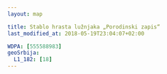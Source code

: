 ```yaml
---
layout: map

title: Stablo hrasta lužnjaka „Porodinski zapis“
last_modified_at: 2018-05-19T23:04:07+02:00

WDPA: [555588983]
geoSrbija:
  L1_182: [18]
---
```

